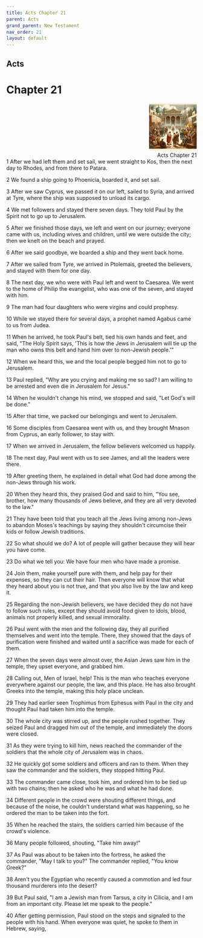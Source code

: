 ```yaml
---
title: Acts Chapter 21
parent: Acts
grand_parent: New Testament
nav_order: 21
layout: default
---
```


## Acts

# Chapter 21

<div style="clear: both; text-align: right;">
    <img src="/assets/Image/Acts/500/21.jpg" alt="Acts Chapter 21" class="chapter-image" style="max-width: 25%; height: auto;"/>
    <figcaption style="font-size: 14px;">Acts Chapter 21</figcaption>
</div>
1 After we had left them and set sail, we went straight to Kos, then the next day to Rhodes, and from there to Patara.

2 We found a ship going to Phoenicia, boarded it, and set sail.

3 After we saw Cyprus, we passed it on our left, sailed to Syria, and arrived at Tyre, where the ship was supposed to unload its cargo.

4 We met followers and stayed there seven days. They told Paul by the Spirit not to go up to Jerusalem.

5 After we finished those days, we left and went on our journey; everyone came with us, including wives and children, until we were outside the city; then we knelt on the beach and prayed.

6 After we said goodbye, we boarded a ship and they went back home.

7 After we sailed from Tyre, we arrived in Ptolemais, greeted the believers, and stayed with them for one day.

8 The next day, we who were with Paul left and went to Caesarea. We went to the home of Philip the evangelist, who was one of the seven, and stayed with him.

9 The man had four daughters who were virgins and could prophesy.

10 While we stayed there for several days, a prophet named Agabus came to us from Judea.

11 When he arrived, he took Paul's belt, tied his own hands and feet, and said, "The Holy Spirit says, 'This is how the Jews in Jerusalem will tie up the man who owns this belt and hand him over to non-Jewish people.'"

12 When we heard this, we and the local people begged him not to go to Jerusalem.

13 Paul replied, "Why are you crying and making me so sad? I am willing to be arrested and even die in Jerusalem for Jesus."

14 When he wouldn't change his mind, we stopped and said, "Let God's will be done."

15 After that time, we packed our belongings and went to Jerusalem.

16 Some disciples from Caesarea went with us, and they brought Mnason from Cyprus, an early follower, to stay with.

17 When we arrived in Jerusalem, the fellow believers welcomed us happily.

18 The next day, Paul went with us to see James, and all the leaders were there.

19 After greeting them, he explained in detail what God had done among the non-Jews through his work.

20 When they heard this, they praised God and said to him, "You see, brother, how many thousands of Jews believe, and they are all very devoted to the law."

21 They have been told that you teach all the Jews living among non-Jews to abandon Moses's teachings by saying they shouldn't circumcise their kids or follow Jewish traditions.

22 So what should we do? A lot of people will gather because they will hear you have come.

23 Do what we tell you: We have four men who have made a promise.

24 Join them, make yourself pure with them, and help pay for their expenses, so they can cut their hair. Then everyone will know that what they heard about you is not true, and that you also live by the law and keep it.

25 Regarding the non-Jewish believers, we have decided they do not have to follow such rules, except they should avoid food given to idols, blood, animals not properly killed, and sexual immorality.

26 Paul went with the men and the following day, they all purified themselves and went into the temple. There, they showed that the days of purification were finished and waited until a sacrifice was made for each of them.

27 When the seven days were almost over, the Asian Jews saw him in the temple, they upset everyone, and grabbed him.

28 Calling out, Men of Israel, help! This is the man who teaches everyone everywhere against our people, the law, and this place. He has also brought Greeks into the temple, making this holy place unclean.

29 They had earlier seen Trophimus from Ephesus with Paul in the city and thought Paul had taken him into the temple.

30 The whole city was stirred up, and the people rushed together. They seized Paul and dragged him out of the temple, and immediately the doors were closed.

31 As they were trying to kill him, news reached the commander of the soldiers that the whole city of Jerusalem was in chaos.

32 He quickly got some soldiers and officers and ran to them. When they saw the commander and the soldiers, they stopped hitting Paul.

33 The commander came close, took him, and ordered him to be tied up with two chains; then he asked who he was and what he had done.

34 Different people in the crowd were shouting different things, and because of the noise, he couldn't understand what was happening, so he ordered the man to be taken into the fort.

35 When he reached the stairs, the soldiers carried him because of the crowd's violence.

36 Many people followed, shouting, "Take him away!"

37 As Paul was about to be taken into the fortress, he asked the commander, "May I talk to you?" The commander replied, "You know Greek?"

38 Aren't you the Egyptian who recently caused a commotion and led four thousand murderers into the desert?

39 But Paul said, "I am a Jewish man from Tarsus, a city in Cilicia, and I am from an important city. Please let me speak to the people."

40 After getting permission, Paul stood on the steps and signaled to the people with his hand. When everyone was quiet, he spoke to them in Hebrew, saying,


